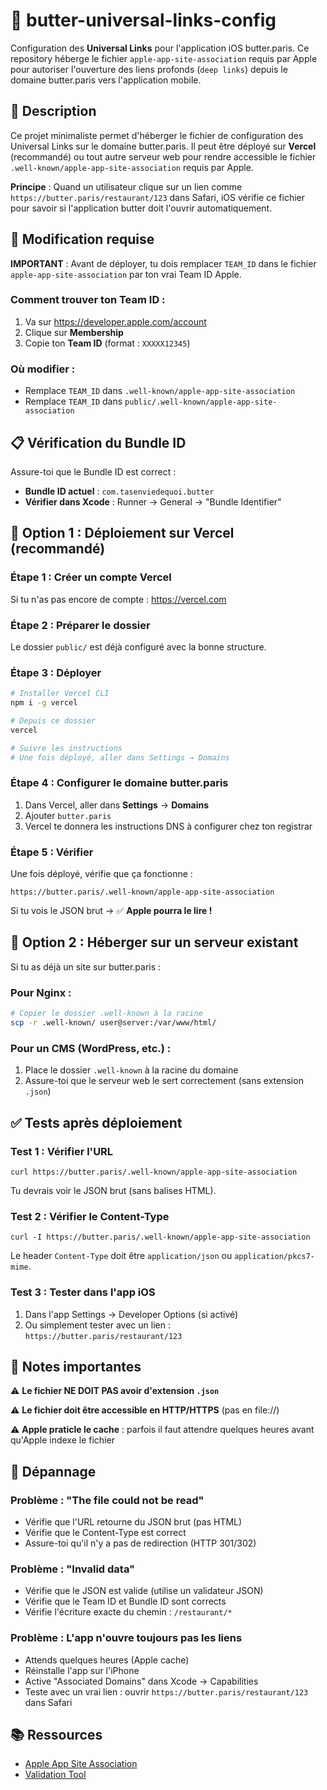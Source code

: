 # 🔗 butter-universal-links-config

Configuration des **Universal Links** pour l'application iOS butter.paris. Ce repository héberge le fichier `apple-app-site-association` requis par Apple pour autoriser l'ouverture des liens profonds (`deep links`) depuis le domaine butter.paris vers l'application mobile.

## 🎯 Description

Ce projet minimaliste permet d'héberger le fichier de configuration des Universal Links sur le domaine butter.paris. Il peut être déployé sur **Vercel** (recommandé) ou tout autre serveur web pour rendre accessible le fichier `.well-known/apple-app-site-association` requis par Apple.

**Principe** : Quand un utilisateur clique sur un lien comme `https://butter.paris/restaurant/123` dans Safari, iOS vérifie ce fichier pour savoir si l'application butter doit l'ouvrir automatiquement.

## 🚨 Modification requise

**IMPORTANT** : Avant de déployer, tu dois remplacer `TEAM_ID` dans le fichier `apple-app-site-association` par ton vrai Team ID Apple.

### Comment trouver ton Team ID :
1. Va sur https://developer.apple.com/account
2. Clique sur **Membership**
3. Copie ton **Team ID** (format : `XXXXX12345`)

### Où modifier :
- Remplace `TEAM_ID` dans `.well-known/apple-app-site-association`
- Remplace `TEAM_ID` dans `public/.well-known/apple-app-site-association`

## 📋 Vérification du Bundle ID

Assure-toi que le Bundle ID est correct :
- **Bundle ID actuel** : `com.tasenviedequoi.butter`
- **Vérifier dans Xcode** : Runner → General → "Bundle Identifier"

## 🚀 Option 1 : Déploiement sur Vercel (recommandé)

### Étape 1 : Créer un compte Vercel
Si tu n'as pas encore de compte : https://vercel.com

### Étape 2 : Préparer le dossier
Le dossier `public/` est déjà configuré avec la bonne structure.

### Étape 3 : Déployer
```bash
# Installer Vercel CLI
npm i -g vercel

# Depuis ce dossier
vercel

# Suivre les instructions
# Une fois déployé, aller dans Settings → Domains
```

### Étape 4 : Configurer le domaine butter.paris
1. Dans Vercel, aller dans **Settings** → **Domains**
2. Ajouter `butter.paris`
3. Vercel te donnera les instructions DNS à configurer chez ton registrar

### Étape 5 : Vérifier
Une fois déployé, vérifie que ça fonctionne :
```
https://butter.paris/.well-known/apple-app-site-association
```

Si tu vois le JSON brut → ✅ **Apple pourra le lire !**

## 🔧 Option 2 : Héberger sur un serveur existant

Si tu as déjà un site sur butter.paris :

### Pour Nginx :
```bash
# Copier le dossier .well-known à la racine
scp -r .well-known/ user@server:/var/www/html/
```

### Pour un CMS (WordPress, etc.) :
1. Place le dossier `.well-known` à la racine du domaine
2. Assure-toi que le serveur web le sert correctement (sans extension `.json`)

## ✅ Tests après déploiement

### Test 1 : Vérifier l'URL
```
curl https://butter.paris/.well-known/apple-app-site-association
```
Tu devrais voir le JSON brut (sans balises HTML).

### Test 2 : Vérifier le Content-Type
```
curl -I https://butter.paris/.well-known/apple-app-site-association
```
Le header `Content-Type` doit être `application/json` ou `application/pkcs7-mime`.

### Test 3 : Tester dans l'app iOS
1. Dans l'app Settings → Developer Options (si activé)
2. Ou simplement tester avec un lien : `https://butter.paris/restaurant/123`

## 📝 Notes importantes

⚠️ **Le fichier NE DOIT PAS avoir d'extension `.json`**

⚠️ **Le fichier doit être accessible en HTTP/HTTPS** (pas en file://)

⚠️ **Apple praticle le cache** : parfois il faut attendre quelques heures avant qu'Apple indexe le fichier

## 🐛 Dépannage

### Problème : "The file could not be read"
- Vérifie que l'URL retourne du JSON brut (pas HTML)
- Vérifie que le Content-Type est correct
- Assure-toi qu'il n'y a pas de redirection (HTTP 301/302)

### Problème : "Invalid data"
- Vérifie que le JSON est valide (utilise un validateur JSON)
- Vérifie que le Team ID et Bundle ID sont corrects
- Vérifie l'écriture exacte du chemin : `/restaurant/*`

### Problème : L'app n'ouvre toujours pas les liens
- Attends quelques heures (Apple cache)
- Réinstalle l'app sur l'iPhone
- Active "Associated Domains" dans Xcode → Capabilities
- Teste avec un vrai lien : ouvrir `https://butter.paris/restaurant/123` dans Safari

## 📚 Ressources

- [Apple App Site Association](https://developer.apple.com/documentation/xcode/supporting-universal-links-in-your-app)
- [Validation Tool](https://search.developer.apple.com/appsearch-validation-tool/)

